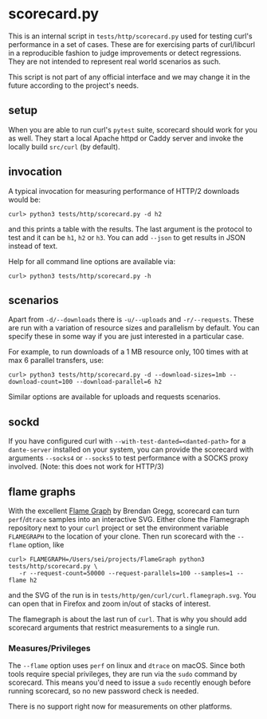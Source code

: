 <!--
Copyright (C) Daniel Stenberg, <daniel@haxx.se>, et al.

SPDX-License-Identifier: curl
-->

# scorecard.py

This is an internal script in `tests/http/scorecard.py` used for testing
curl's performance in a set of cases. These are for exercising parts of
curl/libcurl in a reproducible fashion to judge improvements or detect
regressions. They are not intended to represent real world scenarios
as such.

This script is not part of any official interface and we may
change it in the future according to the project's needs.

## setup

When you are able to run curl's `pytest` suite, scorecard should work
for you as well. They start a local Apache httpd or Caddy server and
invoke the locally build `src/curl` (by default).

## invocation

A typical invocation for measuring performance of HTTP/2 downloads would be:

```
curl> python3 tests/http/scorecard.py -d h2
```

and this prints a table with the results. The last argument is the protocol to test and
it can be `h1`, `h2` or `h3`. You can add `--json` to get results in JSON instead of text.

Help for all command line options are available via:

```
curl> python3 tests/http/scorecard.py -h
```

## scenarios

Apart from `-d/--downloads` there is `-u/--uploads` and `-r/--requests`. These are run with
a variation of resource sizes and parallelism by default. You can specify these in some way
if you are just interested in a particular case.

For example, to run downloads of a 1 MB resource only, 100 times with at max 6 parallel transfers, use:

```
curl> python3 tests/http/scorecard.py -d --download-sizes=1mb --download-count=100 --download-parallel=6 h2
```

Similar options are available for uploads and requests scenarios.

## sockd

If you have configured curl with `--with-test-danted=<danted-path>` for a
`dante-server` installed on your system, you can provide the scorecard
with arguments `--socks4` or `--socks5` to test performance with a SOCKS proxy
involved. (Note: this does not work for HTTP/3)

## flame graphs

With the excellent [Flame Graph](https://github.com/brendangregg/FlameGraph) by Brendan Gregg, scorecard can turn `perf`/`dtrace` samples into an interactive SVG. Either clone the Flamegraph repository next to your `curl` project or set the environment variable `FLAMEGRAPH` to the location of your clone. Then run scorecard with the `--flame` option, like

```
curl> FLAMEGRAPH=/Users/sei/projects/FlameGraph python3 tests/http/scorecard.py \
   -r --request-count=50000 --request-parallels=100 --samples=1 --flame h2
```
and the SVG of the run is in `tests/http/gen/curl/curl.flamegraph.svg`. You can open that in Firefox and zoom in/out of stacks of interest.

The flamegraph is about the last run of `curl`. That is why you should add scorecard arguments
that restrict measurements to a single run.

### Measures/Privileges

The `--flame` option uses `perf` on linux and `dtrace` on macOS. Since both tools require special
privileges, they are run via the `sudo` command by scorecard. This means you'd need to issue a
`sudo` recently enough before running scorecard, so no new password check is needed.

There is no support right now for measurements on other platforms.